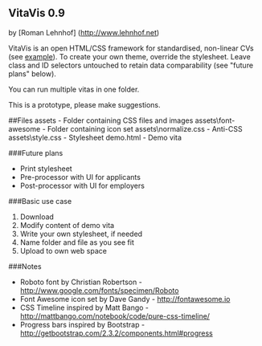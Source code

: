 VitaVis 0.9
-----------

by [Roman Lehnhof] (http://www.lehnhof.net)

VitaVis is an open HTML/CSS framework for standardised, non-linear CVs (see [example](http://lehnhof.net/vitavis/picard/cv.html)). To create your own theme, override the stylesheet. Leave class and ID selectors untouched to retain data comparability (see "future plans" below).

You can run multiple vitas in one folder.

This is a prototype, please make suggestions.

##Files
    assets               - Folder containing CSS files and images
	assets\font-awesome  - Folder containing icon set
	assets\normalize.css - Anti-CSS
	assets\style.css     - Stylesheet
    demo.html            - Demo vita

###Future plans

* Print stylesheet
* Pre-processor with UI for applicants
* Post-processor with UI for employers

###Basic use case

1. Download
2. Modify content of demo vita
3. Write your own stylesheet, if needed
4. Name folder and file as you see fit
5. Upload to own web space

###Notes

* Roboto font by Christian Robertson - http://www.google.com/fonts/specimen/Roboto
* Font Awesome icon set by Dave Gandy - http://fontawesome.io
* CSS Timeline inspired by Matt Bango - http://mattbango.com/notebook/code/pure-css-timeline/
* Progress bars inspired by Bootstrap - http://getbootstrap.com/2.3.2/components.html#progress

